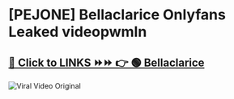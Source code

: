 
 # [PEJONE] Bellaclarice Onlyfans Leaked videopwmln

## <h2><a href="https://clipsfans.com/Bellaclarice&ref=git">🔗 Click to LINKS ⏩⏩ 👉 🟢 Bellaclarice </a></h2>

<a href="https://clipsfans.com/Bellaclarice&ref=git" rel="nofollow" data-target="animated-image.originalLink"><img src="https://i.ibb.co.com/xMMVF88/686577567.gif" alt="Viral Video Original" style="max-width: 100%; display: inline-block;" data-target="animated-image.originalImage"></a>

